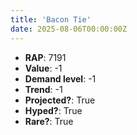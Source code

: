 ```yaml
---
title: 'Bacon Tie'
date: 2025-08-06T00:00:00Z
---
```

- **RAP**: 7191
- **Value**: -1
- **Demand level**: -1
- **Trend**: -1
- **Projected?**: True
- **Hyped?**: True
- **Rare?**: True
